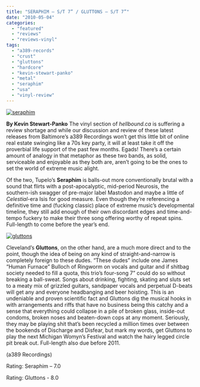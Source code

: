 ```yaml
---
title: "SERAPHIM – S/T 7” / GLUTTONS – S/T 7”"
date: "2010-05-04"
categories: 
  - "featured"
  - "reviews"
  - "reviews-vinyl"
tags: 
  - "a389-records"
  - "crust"
  - "gluttons"
  - "hardcore"
  - "kevin-stewart-panko"
  - "metal"
  - "seraphim"
  - "usa"
  - "vinyl-review"
---
```


[![seraphim](http://www.hellbound.ca/wp-content/uploads/2010/05/seraphim.jpg "seraphim")](http://www.hellbound.ca/wp-content/uploads/2010/05/seraphim.jpg)

**By Kevin Stewart-Panko** The vinyl section of _hellbound.ca_ is suffering a review shortage and while our discussion and review of these latest releases from Baltimore’s a389 Recordings won’t get this little bit of online real estate swinging like a 70s key party, it will at least take it off the proverbial life support of the past few months. Egads! There’s a certain amount of analogy in that metaphor as these two bands, as solid, serviceable and enjoyable as they both are, aren’t going to be the ones to set the world of extreme music alight.

Of the two, Tupelo’s **Seraphim** is balls-out more conventionally brutal with a sound that flirts with a post-apocalyptic, mid-period Neurosis, the southern-ish swagger of pre-major label Mastodon and maybe a little of _Celestial_\-era Isis for good measure. Even though they’re referencing a definitive time and (fucking classic) place of extreme music’s developmental timeline, they still add enough of their own discordant edges and time-and-tempo fuckery to make their three song offering worthy of repeat spins. Full-length to come before the year’s end.

[![gluttons](http://www.hellbound.ca/wp-content/uploads/2010/05/gluttons-299x300.jpg "gluttons")](http://www.hellbound.ca/wp-content/uploads/2010/05/gluttons.jpg)

Cleveland’s **Gluttons**, on the other hand, are a much more direct and to the point, though the idea of being on any kind of straight-and-narrow is completely foreign to these dudes. “These dudes” include one James “Human Furnace” Bulloch of Ringworm on vocals and guitar and if shitbag society needed to fill a quota, this trio’s four-song 7” could do so without breaking a ball-sweat. Songs about drinking, fighting, skating and sluts set to a meaty mix of grizzled guitars, sandpaper vocals and perpetual D-beats will get any and everyone headbanging and beer hoisting. This is an undeniable and proven scientific fact and Gluttons dig the musical hooks in with arrangements and riffs that have no business being this catchy and a sense that everything could collapse in a pile of broken glass, inside-out condoms, broken noses and beaten-down cops at any moment. Seriously, they may be playing shit that’s been recycled a million times over between the bookends of Discharge and Disfear, but mark my words, get Gluttons to play the next Michigan Womyn’s Festival and watch the hairy legged circle pit break out. Full-length also due before 2011.

(a389 Recordings)

Rating: Seraphim – 7.0

Rating: Gluttons - 8.0
